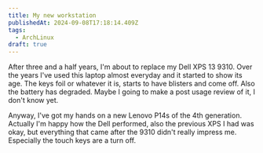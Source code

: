 ```yaml
---
title: My new workstation
publishedAt: 2024-09-08T17:18:14.409Z
tags:
  - ArchLinux
draft: true
---
```


After three and a half years, I'm about to replace my Dell XPS 13 9310. Over the years I've used this laptop almost everyday and it started to show its age. The keys foil or whatever it is, starts to have blisters and come off. Also the battery has degraded. Maybe I going to make a post usage review of it, I don't know yet.

Anyway, I've got my hands on a new Lenovo P14s of the 4th generation. Actually I'm happy how the Dell performed, also the previous XPS I had was okay, but everything that came after the 9310 didn't really impress me. Especially the touch keys are a turn off.


